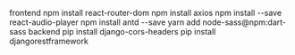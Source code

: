 frontend
npm install react-router-dom
npm install axios
npm install --save react-audio-player
npm install antd --save
yarn add node-sass@npm:dart-sass
backend
pip install django-cors-headers
pip install djangorestframework
